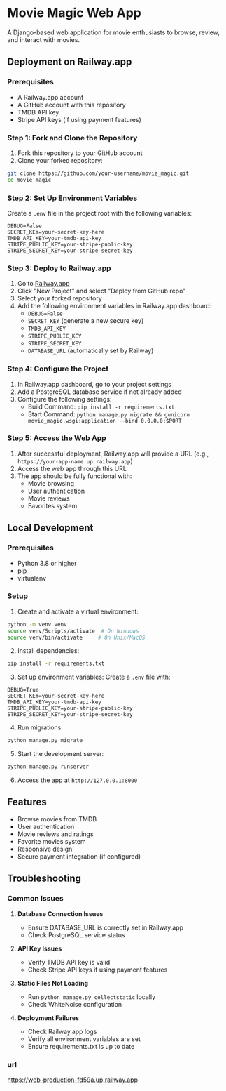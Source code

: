 # Movie Magic Web App

A Django-based web application for movie enthusiasts to browse, review, and interact with movies.

## Deployment on Railway.app

### Prerequisites
- A Railway.app account
- A GitHub account with this repository
- TMDB API key
- Stripe API keys (if using payment features)

### Step 1: Fork and Clone the Repository
1. Fork this repository to your GitHub account
2. Clone your forked repository:
```bash
git clone https://github.com/your-username/movie_magic.git
cd movie_magic
```

### Step 2: Set Up Environment Variables
Create a `.env` file in the project root with the following variables:
```
DEBUG=False
SECRET_KEY=your-secret-key-here
TMDB_API_KEY=your-tmdb-api-key
STRIPE_PUBLIC_KEY=your-stripe-public-key
STRIPE_SECRET_KEY=your-stripe-secret-key
```

### Step 3: Deploy to Railway.app
1. Go to [Railway.app](https://railway.app)
2. Click "New Project" and select "Deploy from GitHub repo"
3. Select your forked repository
4. Add the following environment variables in Railway.app dashboard:
   - `DEBUG=False`
   - `SECRET_KEY` (generate a new secure key)
   - `TMDB_API_KEY`
   - `STRIPE_PUBLIC_KEY`
   - `STRIPE_SECRET_KEY`
   - `DATABASE_URL` (automatically set by Railway)

### Step 4: Configure the Project
1. In Railway.app dashboard, go to your project settings
2. Add a PostgreSQL database service if not already added
3. Configure the following settings:
   - Build Command: `pip install -r requirements.txt`
   - Start Command: `python manage.py migrate && gunicorn movie_magic.wsgi:application --bind 0.0.0.0:$PORT`

### Step 5: Access the Web App
1. After successful deployment, Railway.app will provide a URL (e.g., `https://your-app-name.up.railway.app`)
2. Access the web app through this URL
3. The app should be fully functional with:
   - Movie browsing
   - User authentication
   - Movie reviews
   - Favorites system

## Local Development

### Prerequisites
- Python 3.8 or higher
- pip
- virtualenv

### Setup
1. Create and activate a virtual environment:
```bash
python -m venv venv
source venv/Scripts/activate  # On Windows
source venv/bin/activate     # On Unix/MacOS
```

2. Install dependencies:
```bash
pip install -r requirements.txt
```

3. Set up environment variables:
Create a `.env` file with:
```
DEBUG=True
SECRET_KEY=your-secret-key-here
TMDB_API_KEY=your-tmdb-api-key
STRIPE_PUBLIC_KEY=your-stripe-public-key
STRIPE_SECRET_KEY=your-stripe-secret-key
```

4. Run migrations:
```bash
python manage.py migrate
```

5. Start the development server:
```bash
python manage.py runserver
```

6. Access the app at `http://127.0.0.1:8000`

## Features
- Browse movies from TMDB
- User authentication
- Movie reviews and ratings
- Favorite movies system
- Responsive design
- Secure payment integration (if configured)

## Troubleshooting

### Common Issues
1. **Database Connection Issues**
   - Ensure DATABASE_URL is correctly set in Railway.app
   - Check PostgreSQL service status

2. **API Key Issues**
   - Verify TMDB API key is valid
   - Check Stripe API keys if using payment features

3. **Static Files Not Loading**
   - Run `python manage.py collectstatic` locally
   - Check WhiteNoise configuration

4. **Deployment Failures**
   - Check Railway.app logs
   - Verify all environment variables are set
   - Ensure requirements.txt is up to date

### url
https://web-production-fd59a.up.railway.app
